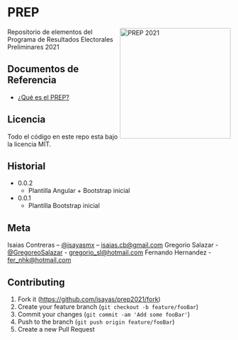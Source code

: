 # PREP
<img align="right" src="plantilla-angular/escritorio/src/assets/img/logo_prep.svg" width="250" alt="PREP 2021">

Repositorio de elementos del Programa de Resultados Electorales Preliminares 2021

## Documentos de Referencia
- [¿Qué es el PREP?](https://www.ine.mx/voto-y-elecciones/prep/)

## Licencia

Todo el código en este repo esta bajo la licencia MIT.

## Historial
* 0.0.2
    * Plantilla Angular + Bootstrap inicial
* 0.0.1
    * Plantilla Bootstrap inicial

## Meta

Isaias Contreras – [@isayasmx](https://twitter.com/isayasmx) – isaias.cb@gmail.com
Gregorio Salazar - [@GregoreoSalazar](https://twitter.com/GregoreoSalazar) - gregorio_sl@hotmail.com 
Fernando Hernandez - fer_nhk@hotmail.com 

## Contributing

1. Fork it (<https://github.com/isayas/prep2021/fork>)
2. Create your feature branch (`git checkout -b feature/fooBar`)
3. Commit your changes (`git commit -am 'Add some fooBar'`)
4. Push to the branch (`git push origin feature/fooBar`)
5. Create a new Pull Request
